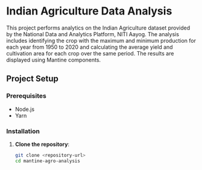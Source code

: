 # Indian Agriculture Data Analysis

This project performs analytics on the Indian Agriculture dataset provided by the National Data and Analytics Platform, NITI Aayog. The analysis includes identifying the crop with the maximum and minimum production for each year from 1950 to 2020 and calculating the average yield and cultivation area for each crop over the same period. The results are displayed using Mantine components.

## Project Setup

### Prerequisites

- Node.js
- Yarn

### Installation


1. **Clone the repository**:
   ```bash
   git clone <repository-url>
   cd mantine-agro-analysis
```
   
